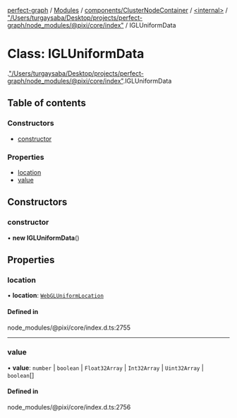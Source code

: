 [perfect-graph](../README.md) / [Modules](../modules.md) / [components/ClusterNodeContainer](../modules/components_ClusterNodeContainer.md) / [<internal\>](../modules/components_ClusterNodeContainer._internal_.md) / ["/Users/turgaysaba/Desktop/projects/perfect-graph/node\_modules/@pixi/core/index"](../modules/components_ClusterNodeContainer._internal_.__Users_turgaysaba_Desktop_projects_perfect_graph_node_modules__pixi_core_index_.md) / IGLUniformData

# Class: IGLUniformData

[<internal>](../modules/components_ClusterNodeContainer._internal_.md).["/Users/turgaysaba/Desktop/projects/perfect-graph/node_modules/@pixi/core/index"](../modules/components_ClusterNodeContainer._internal_.__Users_turgaysaba_Desktop_projects_perfect_graph_node_modules__pixi_core_index_.md).IGLUniformData

## Table of contents

### Constructors

- [constructor](components_ClusterNodeContainer._internal_.__Users_turgaysaba_Desktop_projects_perfect_graph_node_modules__pixi_core_index_.IGLUniformData.md#constructor)

### Properties

- [location](components_ClusterNodeContainer._internal_.__Users_turgaysaba_Desktop_projects_perfect_graph_node_modules__pixi_core_index_.IGLUniformData.md#location)
- [value](components_ClusterNodeContainer._internal_.__Users_turgaysaba_Desktop_projects_perfect_graph_node_modules__pixi_core_index_.IGLUniformData.md#value)

## Constructors

### constructor

• **new IGLUniformData**()

## Properties

### location

• **location**: [`WebGLUniformLocation`](../modules/components_ClusterNodeContainer._internal_.md#webgluniformlocation)

#### Defined in

node_modules/@pixi/core/index.d.ts:2755

___

### value

• **value**: `number` \| `boolean` \| `Float32Array` \| `Int32Array` \| `Uint32Array` \| `boolean`[]

#### Defined in

node_modules/@pixi/core/index.d.ts:2756
